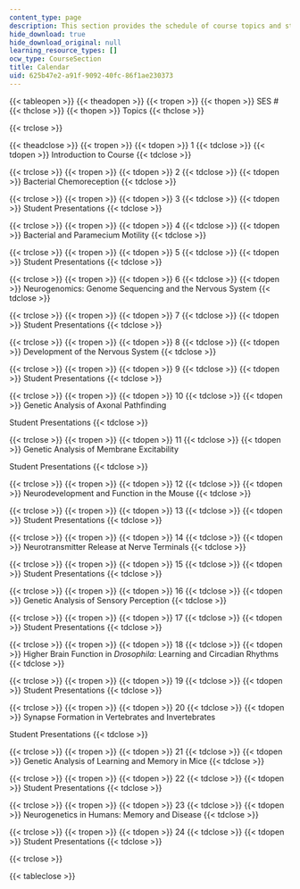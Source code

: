 ```yaml
---
content_type: page
description: This section provides the schedule of course topics and student presentations.
hide_download: true
hide_download_original: null
learning_resource_types: []
ocw_type: CourseSection
title: Calendar
uid: 625b47e2-a91f-9092-40fc-86f1ae230373
---
```


{{< tableopen >}}
{{< theadopen >}}
{{< tropen >}}
{{< thopen >}}
SES #
{{< thclose >}}
{{< thopen >}}
Topics
{{< thclose >}}

{{< trclose >}}

{{< theadclose >}}
{{< tropen >}}
{{< tdopen >}}
1
{{< tdclose >}}
{{< tdopen >}}
Introduction to Course
{{< tdclose >}}

{{< trclose >}}
{{< tropen >}}
{{< tdopen >}}
2
{{< tdclose >}}
{{< tdopen >}}
Bacterial Chemoreception
{{< tdclose >}}

{{< trclose >}}
{{< tropen >}}
{{< tdopen >}}
3
{{< tdclose >}}
{{< tdopen >}}
Student Presentations
{{< tdclose >}}

{{< trclose >}}
{{< tropen >}}
{{< tdopen >}}
4
{{< tdclose >}}
{{< tdopen >}}
Bacterial and Paramecium Motility
{{< tdclose >}}

{{< trclose >}}
{{< tropen >}}
{{< tdopen >}}
5
{{< tdclose >}}
{{< tdopen >}}
Student Presentations
{{< tdclose >}}

{{< trclose >}}
{{< tropen >}}
{{< tdopen >}}
6
{{< tdclose >}}
{{< tdopen >}}
Neurogenomics: Genome Sequencing and the Nervous System
{{< tdclose >}}

{{< trclose >}}
{{< tropen >}}
{{< tdopen >}}
7
{{< tdclose >}}
{{< tdopen >}}
Student Presentations
{{< tdclose >}}

{{< trclose >}}
{{< tropen >}}
{{< tdopen >}}
8
{{< tdclose >}}
{{< tdopen >}}
Development of the Nervous System
{{< tdclose >}}

{{< trclose >}}
{{< tropen >}}
{{< tdopen >}}
9
{{< tdclose >}}
{{< tdopen >}}
Student Presentations
{{< tdclose >}}

{{< trclose >}}
{{< tropen >}}
{{< tdopen >}}
10
{{< tdclose >}}
{{< tdopen >}}
Genetic Analysis of Axonal Pathfinding  
  
Student Presentations
{{< tdclose >}}

{{< trclose >}}
{{< tropen >}}
{{< tdopen >}}
11
{{< tdclose >}}
{{< tdopen >}}
Genetic Analysis of Membrane Excitability  
  
Student Presentations
{{< tdclose >}}

{{< trclose >}}
{{< tropen >}}
{{< tdopen >}}
12
{{< tdclose >}}
{{< tdopen >}}
Neurodevelopment and Function in the Mouse
{{< tdclose >}}

{{< trclose >}}
{{< tropen >}}
{{< tdopen >}}
13
{{< tdclose >}}
{{< tdopen >}}
Student Presentations
{{< tdclose >}}

{{< trclose >}}
{{< tropen >}}
{{< tdopen >}}
14
{{< tdclose >}}
{{< tdopen >}}
Neurotransmitter Release at Nerve Terminals
{{< tdclose >}}

{{< trclose >}}
{{< tropen >}}
{{< tdopen >}}
15
{{< tdclose >}}
{{< tdopen >}}
Student Presentations
{{< tdclose >}}

{{< trclose >}}
{{< tropen >}}
{{< tdopen >}}
16
{{< tdclose >}}
{{< tdopen >}}
Genetic Analysis of Sensory Perception
{{< tdclose >}}

{{< trclose >}}
{{< tropen >}}
{{< tdopen >}}
17
{{< tdclose >}}
{{< tdopen >}}
Student Presentations
{{< tdclose >}}

{{< trclose >}}
{{< tropen >}}
{{< tdopen >}}
18
{{< tdclose >}}
{{< tdopen >}}
Higher Brain Function in _Drosophila_: Learning and Circadian Rhythms
{{< tdclose >}}

{{< trclose >}}
{{< tropen >}}
{{< tdopen >}}
19
{{< tdclose >}}
{{< tdopen >}}
Student Presentations
{{< tdclose >}}

{{< trclose >}}
{{< tropen >}}
{{< tdopen >}}
20
{{< tdclose >}}
{{< tdopen >}}
Synapse Formation in Vertebrates and Invertebrates  
  
Student Presentations
{{< tdclose >}}

{{< trclose >}}
{{< tropen >}}
{{< tdopen >}}
21
{{< tdclose >}}
{{< tdopen >}}
Genetic Analysis of Learning and Memory in Mice
{{< tdclose >}}

{{< trclose >}}
{{< tropen >}}
{{< tdopen >}}
22
{{< tdclose >}}
{{< tdopen >}}
Student Presentations
{{< tdclose >}}

{{< trclose >}}
{{< tropen >}}
{{< tdopen >}}
23
{{< tdclose >}}
{{< tdopen >}}
Neurogenetics in Humans: Memory and Disease
{{< tdclose >}}

{{< trclose >}}
{{< tropen >}}
{{< tdopen >}}
24
{{< tdclose >}}
{{< tdopen >}}
Student Presentations
{{< tdclose >}}

{{< trclose >}}

{{< tableclose >}}